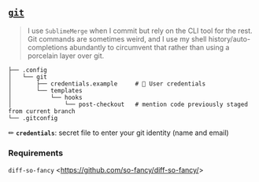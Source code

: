 ## [`git`](https://git-scm.com/)

> I use `SublimeMerge` when I commit but rely on the CLI tool for the rest.   
> Git commands are sometimes weird, and I use my shell history/auto-completions abundantly to circumvent that rather than using a porcelain layer over git.


<!--- Tree block autogenerated by /docgen.py -->
    ├── .config
    │   └── git
    │       ├── credentials.example 	# 🔏 User credentials
    │       └── templates
    │           └── hooks
    │               └── post-checkout 	# mention code previously staged from current branch
    └── .gitconfig

✏ **`credentials`**: secret file to enter your git identity (name and email)  

### Requirements

`diff-so-fancy` <<https://github.com/so-fancy/diff-so-fancy/>>